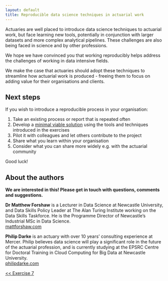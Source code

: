 ```yaml
---
layout: default
title: Reproducible data science techniques in actuarial work
---
```


Actuaries are well placed to introduce data science techniques to actuarial work, but face learning new tools, potentially in conjunction with larger datasets and more complex analytical pipelines.  These challenges are also being faced in science and by other professions.

We hope we have convinced you that working reproducibly helps address the challenges of working in data intensive fields.

We make the case that actuaries should adopt these techniques to streamline how actuarial work is produced - freeing them to focus on adding value for their organisations and clients.

## Next steps

If you wish to introduce a reproducible process in your organisation:

1. Take an existing process or report that is repeated often
1. Develop a [minimal viable solution](https://en.wikipedia.org/wiki/Minimum_viable_product) using the tools and techniques introduced in the exercises
1. Pilot it with colleagues and let others contribute to the project
1. Share what you learn within your organisation
1. Consider what you can share more widely e.g. with the actuarial community

Good luck!

## About the authors

**We are interested in this! Please get in touch with questions, comments and suggestions.**

**Dr Matthew Forshaw** is a Lecturer in Data Science at Newcastle University, and Data Skills Policy Leader at The Alan Turing Institute working on the Data Skills Taskforce. He is the Programme Director of Newcastle’s Industrial MSc in Data Science.  
[mattforshaw.com](http://mattforshaw.com/)

**Philip Darke** is an actuary with over 10 years’ consulting experience at Mercer. Philip believes data science will play a significant role in the future of the actuarial profession, and is currently studying at the EPSRC Centre for Doctoral Training in Cloud Computing for Big Data at Newcastle University.  
[philipdarke.com](https://philipdarke.com/)

<div class="nav">
  <div class="back"><a href="./exercise7"><< Exercise 7</a></div>
  <div class="contents"></div>
  <div class="forward"></div>
</div>
